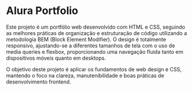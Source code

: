 # Alura Portfolio
Este projeto é um portfólio web desenvolvido com HTML e CSS, seguindo as melhores práticas de organização e estruturação de código utilizando a metodologia BEM (Block Element Modifier). O design é totalmente responsivo, ajustando-se a diferentes tamanhos de tela com o uso de media queries e flexbox, proporcionando uma navegação fluida tanto em dispositivos móveis quanto em desktops.

O objetivo deste projeto é aplicar os fundamentos de web design e CSS, mantendo o foco na clareza, manutenibilidade e boas práticas de desenvolvimento frontend.
